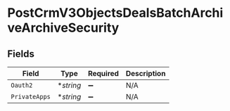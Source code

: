 # PostCrmV3ObjectsDealsBatchArchiveArchiveSecurity


## Fields

| Field              | Type               | Required           | Description        |
| ------------------ | ------------------ | ------------------ | ------------------ |
| `Oauth2`           | **string*          | :heavy_minus_sign: | N/A                |
| `PrivateApps`      | **string*          | :heavy_minus_sign: | N/A                |